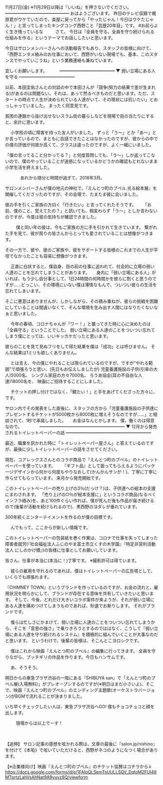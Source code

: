 11月27日(金) ※11月29日以降は『いいね』を押さないでください。
━━━━━━━━━━━━━━━
おはようございます。
昨日のテレビ収録で梶原君がウケていたので、楽屋に戻ってから「やったじゃん！今日はウケたじゃん！」と言ってしまったキングコング西野こと「芸歴20年目」です。
#お前らよく生き残っているな
　
　
さて。
今日は『全員を守る。全員を守り続けられる仕組みを作る』というテーマでお話ししたいと思います。

今日はサロンメンバーさんへの活動報告でもあり、スタッフの皆様に向けて、「西野エンタメ絡みのお仕事において、西野がいない現場でも、基本、このスタンスでやっていこうね」という業務連絡も兼ねています。

宜しくお願いします。
 　
　
━━━━━━━━━━━━━
▼ 弱い立場にある人を守る
━━━━━━━━━━━━━

以前、本田圭佑さんとの対談の中で本田さんが「競争(努力の結果で差が生まれる)があるのは問題ない。それは、あって然るべきものだと思います。ただ、スタートの時点で人生が決められている人達がいて、その現状には抗いたい」とおっしゃっていました。
まったく同意見です。

貧困の連鎖から抜け出せないスラム街の暮らしなどを現場で目の当たりにすると、余計に思います。

　
小学校の頃に障害を持った友人がいました。
ずっと「う～」とか「あ～」とか言っているので、まともに会話できたことはなかったのですが、彼からの中での僕の評価が何故か高くて、クラスは違ったのですが、よく一緒にいました。

「僕の言ってること分かってる？」と何度質問しても、「う～」しか返ってこないので、僕のやっていることが迷惑になっているかどうかの確認もとれないまま小学生活を終えました。

　　
　
あれから随分と時間が過ぎて、2018年3月。

サロンメンバーさんが僕の地元の神社で、『えんとつ町のプペル 光る絵本展』を開催してくださったのですが、その会場で、たまたま彼に会いました。

彼の手を引くご家族の方曰く「行きたい」と言ってくれたそうです。
　
「お前、僕のこと、覚えてたの？」と訊いても、相変わらず「う～」としか言わないのですが、今度は彼の気持ちが確認できました。

　
　
僕と同い年の彼は、今もご家族の方に手を引かれて生きています。
繋がれた手を見て、彼が周りの皆さんからとっても愛されていることは想像がつきます。

その一方で、彼や、彼のご家族や、彼をサポートする皆様のこれまでの人生が平坦でなかったことも容易に想像がつきます。

　
正直に白状すると、僕自身、目の前の仕事に追われて、社会的に立場の弱い人達のことを忘れてしまうことがあります。
　
身内に「弱い立場にある人」がいれば、もう少し自分事として、1日24時間の何時間かを彼らに割くと思うのですが……どっこい、その環境にいない僕は薄情なもんで、ついつい彼らの生活を忘れてしまいます。

そこに悪意はありませんが、しかしながら、その積み重ねが、彼らの挑戦を困難にしていることは間違いなくて、そんな環境を生み出す人間にはなりたくないなぁと思いました。

　
今年の春頃、コロナちゃんが「ワー！」と襲ってきた時に心に決めたのは「全員守る」ということでした。
弱い立場にある人達のことをついつい忘れてしまう僕にとっては、いいキッカケだったと思います。

彼らのことを見て見ぬフリをして得た結果を僕は「成功」とは呼びません。
そんな結果は1ミリも欲しくありません。

　
とは言え、今の僕にやれることは限られているのですが、ですが“やれる範囲”で頑張ろうと思い、(先日もお伝えしましたが)
児童養護施設の子供(引率の大人)5000名、
シングル家庭の方々7000名、
ろうあ協会(耳の不自由な人達)18000名を、
映画にご招待することにしました。

　
チケットの押し付けではなく、「観たい！」と手をあげてくださった方々に、です。

サロン内でその発表をした直後に、スタッフの方から「児童養護施設の子供達にプレゼントするチケットが5000枚から8000枚に増えそうなのですが……」と相談されて、1秒で承諾しました。
　
お金はなんとかします。
僕、働くのは得意なので。
　
　
　
━━━━━━━━━━━━━━━━━━━━
▼ 12月から発売されるトイレットペーパーの話
━━━━━━━━━━━━━━━━━━━━

最近、職業を訊かれた時に「トイレットペーパー屋さん」と答えているのですが、最後に少しトイレットペーパーの話をさせてください。

現在、コアレックスさんとのコラボ商品で『えんとつ町のプペル』のトイレットペーパーを使っています。
　
『ギフト品』として扱ってもらえるようにパッケージデザインから何から何度もやりなおして(かんかんサンが！)、丁寧に丁寧に作らせてもらっています。
来月から発売開始です。

このトイレットペーパーの売り上げの3％(だっけ？)は、子供達への絵本の支援にまわされます。
「売り上げの○％が絵本支援に」というコラボ商品(なるべくインフラ絡み)を、あと100件ぐらい作れば、僕が死んだ後も作品が届き続けるので(後輩が活動を続けられるので)、黒西野のヨダレが垂れています。

300年続くエンターテイメントを作るのが僕の目標です。

　
んでもって、ここからが新しい情報です。

このトイレットペーパーの包装紙を巻く作業は、コロナで仕事を失ってしまった障害者就労(『社会福祉法人ふじのやま富士市立くすの木学園』『特定非営利活動法人 にしのかけ橋』)の皆様に仕事としてお願いしています。

皆さん、仕事が本当に(本当に！)丁寧です。
※撮影許可は得ています。

　
彼らの雇用を守れるのであれば、僕はトイレットペーパーの広告塔として、いくらでも頑張れます。

『CHIMNEY TOWN』というブランドを作っているのですが、お金の流れと、雇用状況を明らかにして、ブランドが存在する意味を共有していきたいと思います。
そして、今後、どれだけ大きいコラボ案件が来ようが、それが弱い立場にある人達を痛めつけてしまうものであれば、秒速でお断りします。
それがブランドです。

　
僕らは忙しさにかまけて、弱い立場に人達のことをついつい忘れてしまうから、そこを「意思の強さ」で乗りきろうとするのでははなく、こうして『弱い立場にある人達を守り続けれるシステム』を積極的に組んでいくことが大事なのだと思います。
というわけで、後輩の皆様は、そこんとこヨロシクです。

　
僕はこれから映画『えんとつ町のプペル』の編集に行ってきます。
全員を守りながら、ブッチギリの作品を作ります。今日もハンサムです。

　
あ、そうそう。

明日からの東急プラザ渋谷の一階にある『SHIBUYA san』で「えんとつ町のプペル展(入場無料)」がプレオープンするのですが(※明日はまだ小さいよ)、そこで、映画『えんとつ町のプペル』のエンディング主題歌(オーケストラバージョン)がBGMで流れることが決まりました。

いち早くチェックしたい人は、東急プラザ渋谷へGO!
僕もチョコチョコと顔を出します。

　
　
現場からは以上でーす！

　
　

【追伸】
サロン記事の感想を呟かれる際は、文章の最後に『salon.jp/nishino』を付けて《本垢》で呟いていただけると、西野がネコのようになつく場合があります。

【※企業様向け】映画『えんとつ町のプペル』のチケット協賛はコチラから↓
https://docs.google.com/forms/d/e/1FAIpQLSemTsUULLSQV_DqIoM2FUI48MTprtzLahVsAhNat9A9yuvz8Q/viewform
